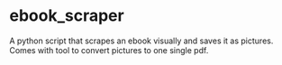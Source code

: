 # ebook_scraper
A python script that scrapes an ebook visually and saves it as pictures. Comes with tool to convert pictures to one single pdf.
